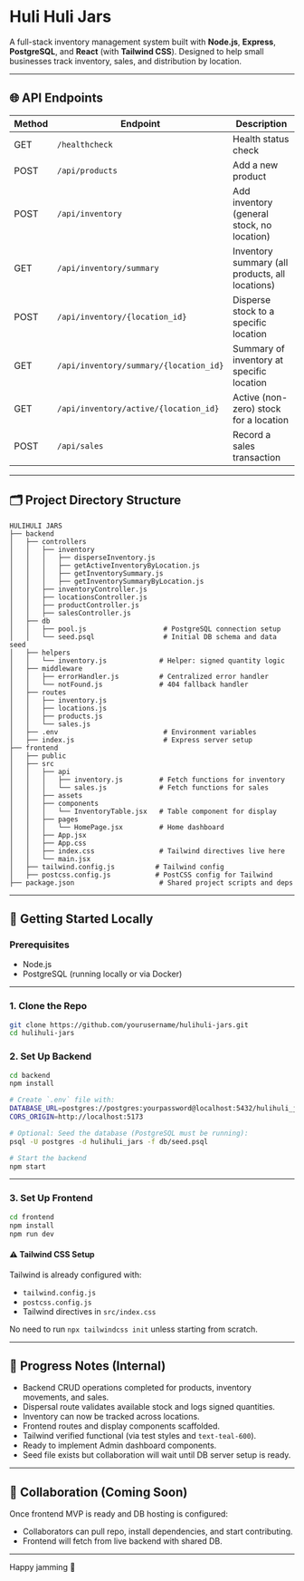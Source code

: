# Huli Huli Jars

A full-stack inventory management system built with **Node.js**, **Express**, **PostgreSQL**, and **React** (with **Tailwind CSS**). Designed to help small businesses track inventory, sales, and distribution by location.

---

## 🌐 API Endpoints

| Method | Endpoint                               | Description                                     |
| ------ | -------------------------------------- | ----------------------------------------------- |
| GET    | `/healthcheck`                         | Health status check                             |
| POST   | `/api/products`                        | Add a new product                               |
| POST   | `/api/inventory`                       | Add inventory (general stock, no location)      |
| GET    | `/api/inventory/summary`               | Inventory summary (all products, all locations) |
| POST   | `/api/inventory/{location_id}`         | Disperse stock to a specific location           |
| GET    | `/api/inventory/summary/{location_id}` | Summary of inventory at specific location       |
| GET    | `/api/inventory/active/{location_id}`  | Active (non-zero) stock for a location          |
| POST   | `/api/sales`                           | Record a sales transaction                      |

---

## 🗂️ Project Directory Structure

```
HULIHULI JARS
├── backend
│   ├── controllers
│   │   ├── inventory
│   │   │   ├── disperseInventory.js
│   │   │   ├── getActiveInventoryByLocation.js
│   │   │   ├── getInventorySummary.js
│   │   │   ├── getInventorySummaryByLocation.js
│   │   ├── inventoryController.js
│   │   ├── locationsController.js
│   │   ├── productController.js
│   │   ├── salesController.js
│   ├── db
│   │   ├── pool.js                   # PostgreSQL connection setup
│   │   └── seed.psql                 # Initial DB schema and data seed
│   ├── helpers
│   │   └── inventory.js             # Helper: signed quantity logic
│   ├── middleware
│   │   ├── errorHandler.js          # Centralized error handler
│   │   └── notFound.js              # 404 fallback handler
│   ├── routes
│   │   ├── inventory.js
│   │   ├── locations.js
│   │   ├── products.js
│   │   └── sales.js
│   ├── .env                          # Environment variables
│   ├── index.js                      # Express server setup
├── frontend
│   ├── public
│   ├── src
│   │   ├── api
│   │   │   ├── inventory.js         # Fetch functions for inventory
│   │   │   └── sales.js             # Fetch functions for sales
│   │   ├── assets
│   │   ├── components
│   │   │   └── InventoryTable.jsx   # Table component for display
│   │   ├── pages
│   │   │   └── HomePage.jsx         # Home dashboard
│   │   ├── App.jsx
│   │   ├── App.css
│   │   ├── index.css                # Tailwind directives live here
│   │   └── main.jsx
│   ├── tailwind.config.js          # Tailwind config
│   ├── postcss.config.js           # PostCSS config for Tailwind
├── package.json                     # Shared project scripts and deps
```

---

## 🚀 Getting Started Locally

### Prerequisites

* Node.js
* PostgreSQL (running locally or via Docker)

---

### 1. Clone the Repo

```bash
git clone https://github.com/yourusername/hulihuli-jars.git
cd hulihuli-jars
```

### 2. Set Up Backend

```bash
cd backend
npm install

# Create `.env` file with:
DATABASE_URL=postgres://postgres:yourpassword@localhost:5432/hulihuli_jars
CORS_ORIGIN=http://localhost:5173

# Optional: Seed the database (PostgreSQL must be running):
psql -U postgres -d hulihuli_jars -f db/seed.psql

# Start the backend
npm start
```

---

### 3. Set Up Frontend

```bash
cd frontend
npm install
npm run dev
```

#### ⚠️ Tailwind CSS Setup

Tailwind is already configured with:

* `tailwind.config.js`
* `postcss.config.js`
* Tailwind directives in `src/index.css`

No need to run `npx tailwindcss init` unless starting from scratch.

---

## 🧪 Progress Notes (Internal)

* Backend CRUD operations completed for products, inventory movements, and sales.
* Dispersal route validates available stock and logs signed quantities.
* Inventory can now be tracked across locations.
* Frontend routes and display components scaffolded.
* Tailwind verified functional (via test styles and `text-teal-600`).
* Ready to implement Admin dashboard components.
* Seed file exists but collaboration will wait until DB server setup is ready.

---

## 👥 Collaboration (Coming Soon)

Once frontend MVP is ready and DB hosting is configured:

* Collaborators can pull repo, install dependencies, and start contributing.
* Frontend will fetch from live backend with shared DB.

---

Happy jamming 🥄
